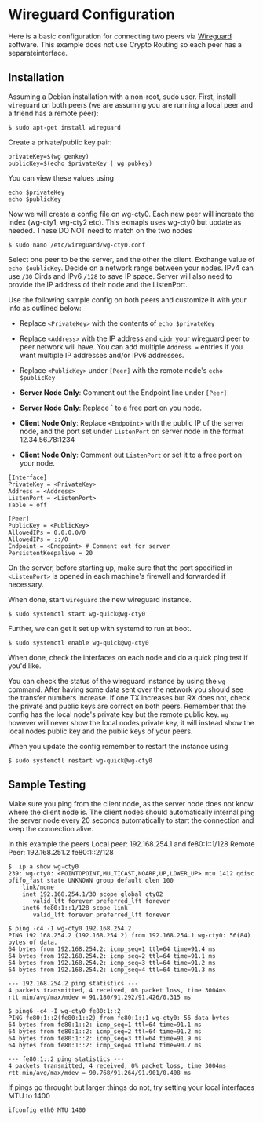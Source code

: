 # Wireguard Configuration

Here is a basic configuration for connecting two peers via [Wireguard](https://www.wireguard.com/) software. This example does not use Crypto Routing so each peer has a separateinterface.

## Installation

Assuming a Debian installation with a non-root, sudo user. First, install `wireguard` on both peers (we are assuming you are running a local peer and a friend has a remote peer):

```
$ sudo apt-get install wireguard
```

Create a private/public key pair:
```
privateKey=$(wg genkey)
publicKey=$(echo $privateKey | wg pubkey)
```

You can view these values using

```
echo $privateKey
echo $publicKey
```

Now we will create a config file on wg-cty0. Each new peer will increate the index (wg-cty1, wg-cty2 etc). This exmapls uses wg-cty0 but update as needed. These DO NOT need to match on the two nodes

```
$ sudo nano /etc/wireguard/wg-cty0.conf
```

Select one peer to be the server, and the other the client. Exchange value of `echo $oublicKey`. Decide on a network range between your nodes. IPv4 can use `/30` Cirds and IPv6 `/128` to save IP space. Server will also need to provide the IP address of their node and the ListenPort.

Use the following sample config on both peers and customize it with your info as outlined below:

* Replace `<PrivateKey>` with the contents of `echo $privateKey` 
* Replace `<Address>` with the IP address and `cidr` your wireguard peer to peer network will have. You can add multiple `Address =` entries if you want multiple IP addresses and/or IPv6 addresses.
* Replace `<PublicKey>` under `[Peer]` with the remote node's `echo $publicKey`
* **Server Node Only**: Comment out the Endpoint line under `[Peer]`
* **Server Node Only**: Replace `<ListenPort> to a free port on you node. 
* **Client Node Only**: Replace `<Endpoint>` with the public IP of the server node, and the port set under `ListenPort` on server node in the format 12.34.56.78:1234

* **Client Node Only**: Comment out `ListenPort` or set it to a free port on your node.

```
[Interface]
PrivateKey = <PrivateKey>
Address = <Address>
ListenPort = <ListenPort>
Table = off

[Peer]
PublicKey = <PublicKey>
AllowedIPs = 0.0.0.0/0
AllowedIPs = ::/0
Endpoint = <Endpoint> # Comment out for server
PersistentKeepalive = 20
```


On the server, before starting up, make sure that the port specified in `<ListenPort>` is opened in each machine's firewall and forwarded if necessary.

When done, start `wireguard` the new wireguard instance.

```
$ sudo systemctl start wg-quick@wg-cty0
```

Further, we can get it set up with systemd to run at boot.

```
$ sudo systemctl enable wg-quick@wg-cty0
```

When done, check the interfaces on each node and do a quick ping test if you'd like.

You can check the status of the wireguard instance by using the `wg` command. After having some data sent over the network you should see the transfer numbers increase. If one TX increases but RX does not, check the private and public keys are correct on both peers. Remember that the config has the local node's private key but the remote public key. `wg` however  will never show the local nodes private key, it will instead show the local nodes public key and the public keys of your peers.

When you update the config remember to restart the instance using

```
$ sudo systemctl restart wg-quick@wg-cty0
```

## Sample Testing

Make sure you ping from the client node, as the server node does not know where the client node is. The client nodes should automatically internal ping the server node every 20 seconds automatically to start the connection and keep the connection alive.

In this example the peers
Local peer: 192.168.254.1 and fe80:1::1/128
Remote Peer: 192.168.251.2 fe80:1::2/128

```
$  ip a show wg-cty0
239: wg-cty0: <POINTOPOINT,MULTICAST,NOARP,UP,LOWER_UP> mtu 1412 qdisc pfifo_fast state UNKNOWN group default qlen 100
    link/none
    inet 192.168.254.1/30 scope global cty02
       valid_lft forever preferred_lft forever
    inet6 fe80:1::1/128 scope link
       valid_lft forever preferred_lft forever

$ ping -c4 -I wg-cty0 192.168.254.2
PING 192.168.254.2 (192.168.254.2) from 192.168.254.1 wg-cty0: 56(84) bytes of data.
64 bytes from 192.168.254.2: icmp_seq=1 ttl=64 time=91.4 ms
64 bytes from 192.168.254.2: icmp_seq=2 ttl=64 time=91.1 ms
64 bytes from 192.168.254.2: icmp_seq=3 ttl=64 time=91.2 ms
64 bytes from 192.168.254.2: icmp_seq=4 ttl=64 time=91.3 ms

--- 192.168.254.2 ping statistics ---
4 packets transmitted, 4 received, 0% packet loss, time 3004ms
rtt min/avg/max/mdev = 91.180/91.292/91.426/0.315 ms

$ ping6 -c4 -I wg-cty0 fe80:1::2
PING fe80:1::2(fe80:1::2) from fe80:1::1 wg-cty0: 56 data bytes
64 bytes from fe80:1::2: icmp_seq=1 ttl=64 time=91.1 ms
64 bytes from fe80:1::2: icmp_seq=2 ttl=64 time=91.2 ms
64 bytes from fe80:1::2: icmp_seq=3 ttl=64 time=91.9 ms
64 bytes from fe80:1::2: icmp_seq=4 ttl=64 time=90.7 ms

--- fe80:1::2 ping statistics ---
4 packets transmitted, 4 received, 0% packet loss, time 3004ms
rtt min/avg/max/mdev = 90.768/91.264/91.901/0.408 ms
```

If pings go throught but larger things do not, try setting your local interfaces MTU to 1400

```
ifconfig eth0 MTU 1400
```
